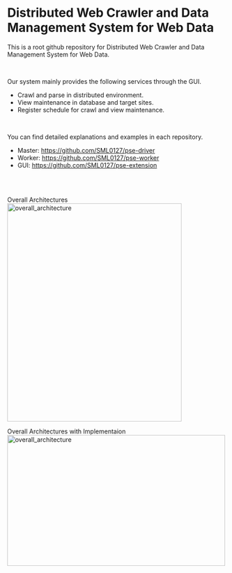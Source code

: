 Distributed Web Crawler and Data Management System for Web Data
=============

This is a root github repository for Distributed Web Crawler and Data Management System for Web Data.

<br>

Our system mainly provides the following services through the GUI. 

- Crawl and parse in distributed environment.
- View maintenance in database and target sites.
- Register schedule for crawl and view maintenance.

<br>

You can find detailed explanations and examples in each repository.
- Master: https://github.com/SML0127/pse-driver
- Worker: https://github.com/SML0127/pse-worker
- GUI: https://github.com/SML0127/pse-extension

<br>
<br>

Overall Architectures
<br>
<img width="400" height="500" alt="overall_architecture" src="https://user-images.githubusercontent.com/13589283/140601538-9ebc134e-0e55-404e-9929-c231295de423.png">

Overall Architectures with Implementaion
<br>
<img width="500" height="300" alt="overall_architecture" src="https://user-images.githubusercontent.com/13589283/140601624-d8bd5686-a8a9-4d40-baf9-c6376fb3c1cb.jpg">
